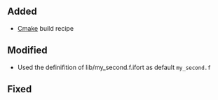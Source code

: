 

## Added

 * [Cmake](https://cmake.org/) build recipe


## Modified

 * Used the definifition of lib/my_second.f.ifort as default `my_second.f`
 
 
## Fixed
